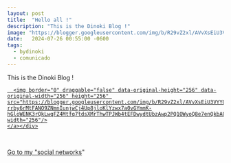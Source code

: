 ```yaml
---
layout: post
title:  "Hello all !"
description: "This is the Dinoki Blog !"
image: "https://blogger.googleusercontent.com/img/b/R29vZ2xl/AVvXsEiU3VYYQ51WJ2HTFUfH3UzLMnk6GG7vqc-rrby6rMtFANO9ZNmnIunjwCj4Up8jloKlYzwx7a0vGYmmK-hGloWENK3rQkLwqFZ4Mtfq7tdsXMrThwTPJWb4tEFDwydtUbzAwp2PQ1OWyoQ8e7enQkbA0lU5sLkQG31OlV8xoxt7GbHaIuKbvDq_74w9Y8bF/s1600/263%20sin%20t%C3%ADtulo_20240709235751.jpg"
date:   2024-07-26 00:55:00 -0600
tags: 
  - bydinoki
  - comunicado
---
```


<p style="text-align: left;">This is the Dinoki Blog !</p>
  
  <div class="separator" style="clear: both; text-align: left;">
    <a href="https://blogger.googleusercontent.com/img/b/R29vZ2xl/AVvXsEiU3VYYQ51WJ2HTFUfH3UzLMnk6GG7vqc-rrby6rMtFANO9ZNmnIunjwCj4Up8jloKlYzwx7a0vGYmmK-hGloWENK3rQkLwqFZ4Mtfq7tdsXMrThwTPJWb4tEFDwydtUbzAwp2PQ1OWyoQ8e7enQkbA0lU5sLkQG31OlV8xoxt7GbHaIuKbvDq_74w9Y8bF/s1600/263%20sin%20t%C3%ADtulo_20240709235751.jpg" imageanchor="1">
      
      <img border="0" draggable="false" data-original-height="256" data-original-width="256" height="256" src="https://blogger.googleusercontent.com/img/b/R29vZ2xl/AVvXsEiU3VYYQ51WJ2HTFUfH3UzLMnk6GG7vqc-rrby6rMtFANO9ZNmnIunjwCj4Up8jloKlYzwx7a0vGYmmK-hGloWENK3rQkLwqFZ4Mtfq7tdsXMrThwTPJWb4tEFDwydtUbzAwp2PQ1OWyoQ8e7enQkbA0lU5sLkQG31OlV8xoxt7GbHaIuKbvDq_74w9Y8bF/s1600/263%20sin%20t%C3%ADtulo_20240709235751.jpg" width="256"/>
    </a></div>

<br />

<p style="text-align: left;">Go to my "<a href="http://bio.link/dinoki_0n" target="_blank">social networks</a>"</p>
